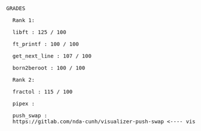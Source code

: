 <pre>
GRADES

  Rank 1:
  
  libft : 125 / 100
  
  ft_printf : 100 / 100
 
  get_next_line : 107 / 100 
  
  born2beroot : 100 / 100

  Rank 2:

  fractol : 115 / 100

  pipex :

  push_swap :
  https://gitlab.com/nda-cunh/visualizer-push-swap <---- visualizer link
  </pre>
